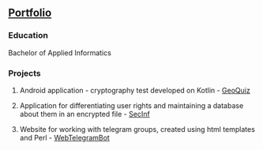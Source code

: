 ## [Portfolio][]
[Portfolio]: https://smylebifa.github.io/

### Education

Bachelor of Applied Informatics


### Projects

1. Android application - cryptography test developed on Kotlin - [GeoQuiz](https://github.com/smylebifa/GeoQuiz)

2. Application for differentiating user rights and maintaining a database about them in an encrypted file - [SecInf](https://github.com/smylebifa/SecInf2)

3. Website for working with telegram groups, created using html templates and Perl - [WebTelegramBot](https://github.com/smylebifa/WebTelegramBot)
